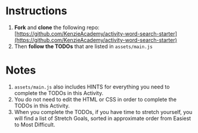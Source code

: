 # Instructions

1. **Fork** and **clone** the following repo: [https://github.com/KenzieAcademy/activity-word-search-starter](https://github.com/KenzieAcademy/activity-word-search-starter)
2. Then **follow the TODOs** that are listed in `assets/main.js`

# Notes

1. `assets/main.js` also includes HINTS for everything you need to complete the TODOs in this Activity.
2. You do not need to edit the HTML or CSS in order to complete the TODOs in this Activity.
3. When you complete the TODOs, if you have time to stretch yourself, you will find a list of Stretch Goals, sorted in approximate order from Easiest to Most Difficult.

<!--- STARTER: https://github.com/KenzieAcademy/activity-word-search-starter -->
<!--- README: https://gitlab.com/kenzie-academy/se/fe/activity-word-search/-/blob/master/README.md -->